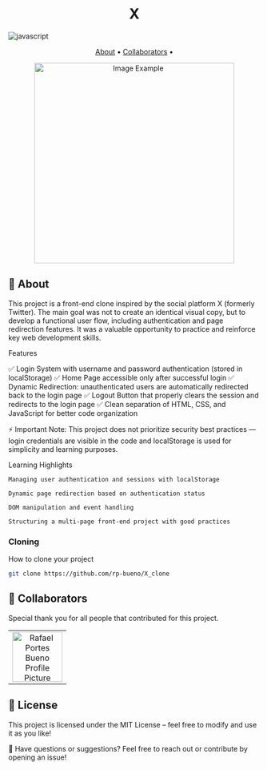 [JAVASCRIPT__BADGE]: https://img.shields.io/badge/Javascript-000?style=for-the-badge&logo=javascript
[PROJECT__URL]: https://github.com/rp-bueno/X_clone

<h1 align="center" style="font-weight: bold;">X</h1>

![javascript][JAVASCRIPT__BADGE]

<p align="center">
 <a href="#about">About</a> • 
  <a href="#colab">Collaborators</a> •
</p>


<p align="center">
    <img src="https://github.com/rp-bueno/X_clone/issues/1#issue-3025057827" alt="Image Example" width="400px">
</p>

<h2 id="started">📌 About </h2>

This project is a front-end clone inspired by the social platform X (formerly Twitter).
The main goal was not to create an identical visual copy, but to develop a functional user flow, including authentication and page redirection features.
It was a valuable opportunity to practice and reinforce key web development skills.

Features

✅ Login System with username and password authentication (stored in localStorage)
✅ Home Page accessible only after successful login
✅ Dynamic Redirection: unauthenticated users are automatically redirected back to the login page
✅ Logout Button that properly clears the session and redirects to the login page
✅ Clean separation of HTML, CSS, and JavaScript for better code organization

⚡ Important Note:
This project does not prioritize security best practices — login credentials are visible in the code and localStorage is used for simplicity and learning purposes.

Learning Highlights

    Managing user authentication and sessions with localStorage

    Dynamic page redirection based on authentication status

    DOM manipulation and event handling

    Structuring a multi-page front-end project with good practices

<h3>Cloning</h3>

How to clone your project

```bash
git clone https://github.com/rp-bueno/X_clone
```

<h2 id="colab">🤝 Collaborators</h2>

Special thank you for all people that contributed for this project.

<table>
  <tr>
    <td align="center">
      <a href="#">
        <img src="https://avatars.githubusercontent.com/u/202191962?v=4" width="100px;" alt="Rafael Portes Bueno Profile Picture"/><br>
        <sub>
          <b></b>
        </sub>
      </a>
    </td>
  </table>

<h2 id="license">📜 License</h2>
  This project is licensed under the MIT License – feel free to modify and use it as you like!

📢 Have questions or suggestions? Feel free to reach out or contribute by opening an issue!
